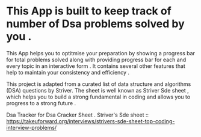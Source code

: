 # This App is built to keep track of number of Dsa problems solved by you .
This App helps you to optitmise your preparation by  showing a progress bar for total problems solved along with providing progress bar for each and every topic in an interactive form . It contains several other features that help to maintain your consistency and efficiency .

This project is adapted from a curated list of data structure and algorithms (DSA) questions by Striver. The sheet is well known as Striver Sde sheet  , which helps you to build a strong fundamental  in coding and allows you to progress to a strong future  .

Dsa Tracker for Dsa Cracker Sheet .
Striver's  Sde sheet :: https://takeuforward.org/interviews/strivers-sde-sheet-top-coding-interview-problems/ 
